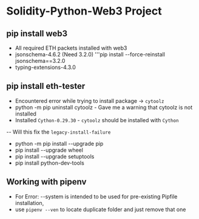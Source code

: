 # Solidity-Python-Web3 Project

## pip install web3
  * All required ETH packets installed with web3
  * jsonschema-4.6.2 (Need 3.2.0) '''pip install --force-reinstall jsonschema==3.2.0
  * typing-extensions-4.3.0

## pip install eth-tester
  * Encountered error while trying to install package -> `cytoolz`
  * python -m pip uninstall cytoolz - Gave me a warning that cytoolz is not installed
  * Installed `Cython-0.29.30` - `cytoolz` should be installed with `Cython`
  
-- Will this fix the `legacy-install-failure`
  * python -m pip install --upgrade pip
  * pip install --upgrade wheel
  * pip install --upgrade setuptools
  * pip install python-dev-tools

## Working with pipenv 
* For Error: --system is intended to be used for pre-existing Pipfile installation, 
* use `pipenv --ven` to locate duplicate folder and just remove that one